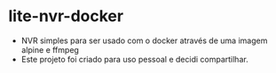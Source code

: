 # lite-nvr-docker
- NVR simples para ser usado com o docker através de uma imagem alpine e ffmpeg
- Este projeto foi criado para uso pessoal e decidi compartilhar.

